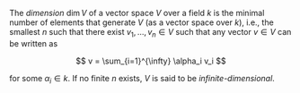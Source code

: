 The *dimension* $\dim V$ of a vector space $V$ over a field $k$ is the minimal number of elements that generate $V$ (as a vector space over $k$),
i.e., the smallest $n$ such that there exist $v_1, \ldots, v_n \in V$ such that any vector $v \in V$ can be written as

$$
v = \sum_{i=1}^{\infty} \alpha_i v_i
$$

for some $\alpha_i \in k$. If no finite $n$ exists, $V$ is said to be *infinite-dimensional*.
